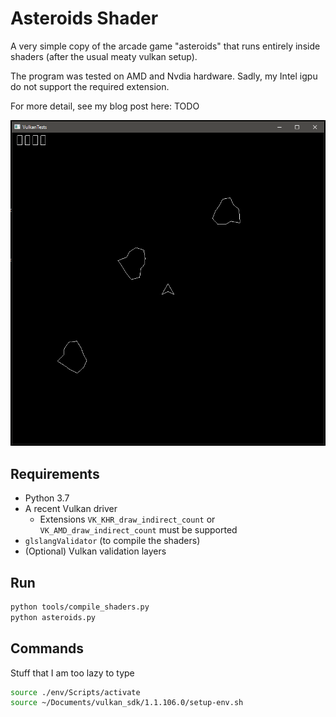 # Asteroids Shader

A very simple copy of the arcade game "asteroids" that runs entirely inside shaders (after the usual meaty vulkan setup).

The program was tested on AMD and Nvdia hardware. Sadly, my Intel igpu do not support the required extension.

For more detail, see my blog post here: TODO

![Image](/img/img.png "Image")  

## Requirements

* Python 3.7
* A recent Vulkan driver
  * Extensions `VK_KHR_draw_indirect_count` or `VK_AMD_draw_indirect_count` must be supported
* `glslangValidator` (to compile the shaders)
* (Optional) Vulkan validation layers

## Run

```sh
python tools/compile_shaders.py
python asteroids.py
```

## Commands

Stuff that I am too lazy to type

```sh
source ./env/Scripts/activate
source ~/Documents/vulkan_sdk/1.1.106.0/setup-env.sh
```
